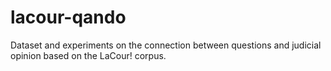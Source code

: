 # lacour-qando
Dataset and experiments on the connection between questions and judicial opinion based on the LaCour! corpus.
